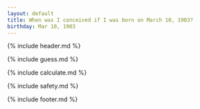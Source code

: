 ```yaml
---
layout: default
title: When was I conceived if I was born on March 10, 1903?
birthday: Mar 10, 1903
---
```


{% include header.md %}

{% include guess.md %}

{% include calculate.md %}

{% include safety.md %}

{% include footer.md %}



